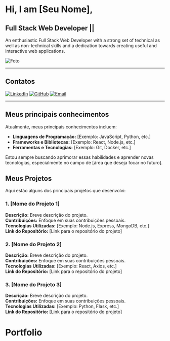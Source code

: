 # Hi, I am [Seu Nome],  
## Full Stack Web Developer ||

An enthusiastic Full Stack Web Developer with a strong set of technical as well as non-technical skills and a dedication towards creating useful and interactive web applications.

![Foto](https://avatars.githubusercontent.com/u/165035188?v=4)

---

## Contatos

[![LinkedIn](https://img.shields.io/badge/-LinkedIn-blue)](https://linkedin.com/in/seu-perfil) 
[![GitHub](https://img.shields.io/badge/-GitHub-black)](https://github.com/seu-usuario) 
[![Email](https://img.shields.io/badge/-Email-red)](mailto:seu-email@example.com)

---

## Meus principais conhecimentos

Atualmente, meus principais conhecimentos incluem:

- **Linguagens de Programação:** [Exemplo: JavaScript, Python, etc.]
- **Frameworks e Bibliotecas:** [Exemplo: React, Node.js, etc.]
- **Ferramentas e Tecnologias:** [Exemplo: Git, Docker, etc.]

Estou sempre buscando aprimorar essas habilidades e aprender novas tecnologias, especialmente no campo de [área que deseja focar no futuro].

## Meus Projetos

Aqui estão alguns dos principais projetos que desenvolvi:

### 1. [Nome do Projeto 1]
**Descrição:** Breve descrição do projeto.  
**Contribuições:** Enfoque em suas contribuições pessoais.  
**Tecnologias Utilizadas:** [Exemplo: Node.js, Express, MongoDB, etc.]  
**Link do Repositório:** [Link para o repositório do projeto]

### 2. [Nome do Projeto 2]
**Descrição:** Breve descrição do projeto.  
**Contribuições:** Enfoque em suas contribuições pessoais.  
**Tecnologias Utilizadas:** [Exemplo: React, Axios, etc.]  
**Link do Repositório:** [Link para o repositório do projeto]

### 3. [Nome do Projeto 3]
**Descrição:** Breve descrição do projeto.  
**Contribuições:** Enfoque em suas contribuições pessoais.  
**Tecnologias Utilizadas:** [Exemplo: Python, Flask, etc.]  
**Link do Repositório:** [Link para o repositório do projeto]
# Portfolio
